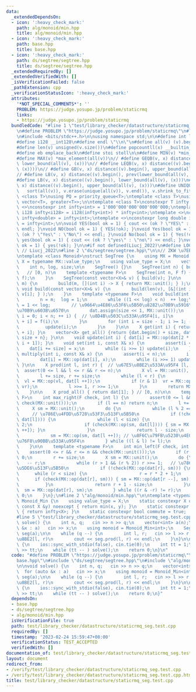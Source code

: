 ```yaml
---
data:
  _extendedDependsOn:
  - icon: ':heavy_check_mark:'
    path: alg/monoid/min.hpp
    title: alg/monoid/min.hpp
  - icon: ':heavy_check_mark:'
    path: base.hpp
    title: base.hpp
  - icon: ':heavy_check_mark:'
    path: ds/segtree/segtree.hpp
    title: ds/segtree/segtree.hpp
  _extendedRequiredBy: []
  _extendedVerifiedWith: []
  _isVerificationFailed: false
  _pathExtension: cpp
  _verificationStatusIcon: ':heavy_check_mark:'
  attributes:
    '*NOT_SPECIAL_COMMENTS*': ''
    PROBLEM: https://judge.yosupo.jp/problem/staticrmq
    links:
    - https://judge.yosupo.jp/problem/staticrmq
  bundledCode: "#line 1 \"test/library_checker/datastructure/staticrmq_seg.test.cpp\"\
    \n#define PROBLEM \"https://judge.yosupo.jp/problem/staticrmq\"\n#line 1 \"base.hpp\"\
    \n#include <bits/stdc++.h>\n\nusing namespace std;\n\n#define int long long\n\
    #define i128 __int128\n#define endl \"\\n\"\n#define all(v) (v).begin(), (v).end()\n\
    #define len(v) unsigned(v.size())\n#define popcountll(x) __builtin_popcountll(x)\n\
    #define eb emplace_back\n#define stoi stoll\n\n#define MIN(v) *min_element(all(v))\n\
    #define MAX(v) *max_element(all(v))\n// #define GEQB(v, x) distance((v).begin(),\
    \ lower_bound(all(v), (x)))\n// #define LEQB(v, x) distance((v).begin(), prev(upper_bound(all(v),\
    \ (x))))\n// #define GB(v, x) distance((v).begin(), upper_bound(all(v), (x)))\n\
    // #define LB(v, x) distance((v).begin(), prev(lower_bound(all(v), (x))))\n\n\
    #define LB(v, x) distance((v).begin(), lower_bound(all(v), (x)))\n#define UB(v,\
    \ x) distance((v).begin(), upper_bound(all(v), (x)))\n#define UNIQUE(v) \\\n \
    \   sort(all(v)), v.erase(unique(all(v)), v.end()), v.shrink_to_fit()\n\ntemplate\
    \ <class T>\nusing PQ = priority_queue<T>;\ntemplate <class T>\nusing PQG = priority_queue<T,\
    \ vector<T>, greater<T>>;\n\ntemplate <class T>\nconstexpr T infty = 0;\ntemplate\
    \ <>\nconstexpr int infty<int> = 1'000'000'000'000'000'000;\ntemplate <>\nconstexpr\
    \ i128 infty<i128> = i128(infty<int>) * infty<int>;\ntemplate <>\nconstexpr double\
    \ infty<double> = infty<int>;\ntemplate <>\nconstexpr long double infty<long double>\
    \ = infty<int>;\n\nvoid YES(bool ok = 1) { cout << (ok ? \"YES\" : \"NO\") <<\
    \ endl; }\nvoid NO(bool ok = 1) { YES(!ok); }\nvoid Yes(bool ok = 1) { cout <<\
    \ (ok ? \"Yes\" : \"No\") << endl; }\nvoid No(bool ok = 1) { Yes(!ok); }\nvoid\
    \ yes(bool ok = 1) { cout << (ok ? \"yes\" : \"no\") << endl; }\nvoid no(bool\
    \ ok = 1) { yes(!ok); }\n\n#if not defined(Liucj_2022)\n#define LOG(...)\n#endif\
    \ // Liucj_2022\n#line 2 \"ds/segtree/segtree.hpp\"\n\n// ZKW \u7EBF\u6BB5\u6811\
    \ntemplate <class Monoid>\nstruct SegTree {\n    using MX = Monoid;\n    using\
    \ X = typename MX::value_type;\n    using value_type = X;\n    vector<X> dat;\n\
    \    int n, log, size;\n\n    SegTree() {}\n    SegTree(int n) { build(n); } \
    \   // [0, n)\n    template <typename F>\n    SegTree(int n, F f) {\n        build(n,\
    \ f);\n    }\n    SegTree(const vector<X>& v) { build(v); }\n\n    void build(int\
    \ m) {\n        build(m, [](int i) -> X { return MX::unit(); } );\n    }\n   \
    \ void build(const vector<X>& v) {\n        build(len(v), [&](int i) -> X { return\
    \ v[i]; } );\n    }\n    template <typename F>\n    void build(int m, F f) {\n\
    \        n = m;  log = 1;\n        while ((1 << log) < n)  ++ log;\n        size\
    \ = 1 << log;        // \u9664\u4E86\u53F6\u5B50\u8282\u70B9\u5916\u7684\u8282\
    \u70B9\u603B\u6570\n        dat.assign(size << 1, MX::unit());\n        for (int\
    \ i = 0; i < n; ++ i) {  // \u8D4B\u503C\u533A\u95F4[i, i]\n            dat[size\
    \ + i] = f(i);\n        }\n        for (int i = size - 1; i >= 1; -- i) {\n  \
    \          update(i);\n        }\n    }\n\n    X get(int i) { return dat[size\
    \ + i]; }\n    vector<X> get_all() {return {dat.begin() + size, dat.begin() +\
    \ size + n}; }\n\n    void update(int i) { dat[i] = MX::op(dat[2 * i], dat[2 *\
    \ i + 1]); }\n    void set(int i, const X& x) {\n        assert(i < n);\n    \
    \    dat[i += size] = x;\n        while (i >>= 1) update(i);\n    }\n\n    void\
    \ multiply(int i, const X& x) {\n        assert(i < n);\n        i += size;\n\
    \        dat[i] = MX::op(dat[i], x);\n        while (i >>= 1) update(i);\n   \
    \ }\n\n    X prod(int l, int r) {  // \u67E5\u8BE2\u533A\u95F4 [l, r)\n      \
    \  assert(0 <= l && l <= r && r <= n);\n        X vl = MX::unit(), vr = MX::unit();\n\
    \        l += size, r += size;\n        while (l < r) {\n            if (l & 1)\
    \  vl = MX::op(vl, dat[l ++]);\n            if (r & 1)  vr = MX::op(dat[-- r],\
    \ vr);\n            l >>= 1, r >>= 1;\n        }\n        return MX::op(vl, vr);\n\
    \    }\n\n    X prod_all() { return dat[1]; } // [0, n)\n\n    template <typename\
    \ F>\n    int max_right(F check, int l) {\n        assert(0 <= l && l <= n &&\
    \ check(MX::unit()));\n        if (l == n) return n;\n        l += size;\n   \
    \     X sm = MX::unit();\n        do {\n            while (l % 2 == 0) l >>= 1;\
    \     // \u786E\u4FDD\u5728\u53F3\u513F\u5B50\n            if (!check(MX::op(sm,\
    \ dat[l]))) {\n                while (l < size) {\n                    l = l *\
    \ 2;\n                    if (check(MX::op(sm, dat[l]))) { sm = MX::op(sm, dat[l\
    \ ++]); }\n                }\n                return l - size;\n            }\n\
    \            sm = MX::op(sm, dat[l ++]); // \u8F6C\u79FB\u5230\u4E0B\u4E00\u4E2A\
    \u76F8\u90BB\u533A\u95F4\n        } while ((l & l) != l);\n        return n;\n\
    \    }\n\n    template <typename F>\n    int min_left(F check, int r) {\n    \
    \    assert(0 <= r && r <= n && check(MX::unit()));\n        if (r == 0) return\
    \ 0;\n        r += size;\n        X sm = MX::unit();\n        do {\n         \
    \   -- r;\n            while (r > 1 && (r % 2)) r >>= 1;   // \u786E\u4FDD\u5728\
    \u5DE6\u513F\u5B50\n            if (!check(MX::op(dat[r], sm))) {\n          \
    \      while (r < size) {\n                    r = r * 2 + 1;\n              \
    \      if (check(MX::op(dat[r], sm))) { sm = MX::op(dat[r --], sm); }\n      \
    \          }\n                return r + 1 - size;\n            }\n          \
    \  sm = MX::op(dat[r], sm);\n        } while ((r & -r) != r);\n        return\
    \ 0;\n    }\n};\n#line 2 \"alg/monoid/min.hpp\"\n\ntemplate <typename X>\nstruct\
    \ Monoid_Min {\n    using value_type = X;\n    static constexpr X op(const X &x,\
    \ const X &y) noexcept { return min(x, y); }\n    static constexpr X unit() noexcept\
    \ { return infty<X>; }\n    static constexpr bool commute = true;   // ?\n};\n\
    #line 5 \"test/library_checker/datastructure/staticrmq_seg.test.cpp\"\n\nvoid\
    \ solve() {\n    int n, q;   cin >> n >> q;\n    vector<int> a(n);\n    for (auto\
    \ &x : a)   cin >> x;\n    using monoid = Monoid_Min<int>;\n    SegTree<monoid>\
    \ seg(a);\n\n    while (q --) {\n        int l, r;   cin >> l >> r;  // \u67E5\
    \u8BE2[l, r)\n        cout << seg.prod(l, r) << endl;\n    }\n}\n\nsigned main()\
    \ {\n    ios::sync_with_stdio(false), cin.tie(0);\n    int tt = 1;\n    // cin\
    \ >> tt;\n    while (tt -- ) solve();\n    return 0;\n}\n"
  code: "#define PROBLEM \"https://judge.yosupo.jp/problem/staticrmq\"\n#include \"\
    base.hpp\"\n#include \"ds/segtree/segtree.hpp\"\n#include \"alg/monoid/min.hpp\"\
    \n\nvoid solve() {\n    int n, q;   cin >> n >> q;\n    vector<int> a(n);\n  \
    \  for (auto &x : a)   cin >> x;\n    using monoid = Monoid_Min<int>;\n    SegTree<monoid>\
    \ seg(a);\n\n    while (q --) {\n        int l, r;   cin >> l >> r;  // \u67E5\
    \u8BE2[l, r)\n        cout << seg.prod(l, r) << endl;\n    }\n}\n\nsigned main()\
    \ {\n    ios::sync_with_stdio(false), cin.tie(0);\n    int tt = 1;\n    // cin\
    \ >> tt;\n    while (tt -- ) solve();\n    return 0;\n}"
  dependsOn:
  - base.hpp
  - ds/segtree/segtree.hpp
  - alg/monoid/min.hpp
  isVerificationFile: true
  path: test/library_checker/datastructure/staticrmq_seg.test.cpp
  requiredBy: []
  timestamp: '2023-02-24 15:59:47+08:00'
  verificationStatus: TEST_ACCEPTED
  verifiedWith: []
documentation_of: test/library_checker/datastructure/staticrmq_seg.test.cpp
layout: document
redirect_from:
- /verify/test/library_checker/datastructure/staticrmq_seg.test.cpp
- /verify/test/library_checker/datastructure/staticrmq_seg.test.cpp.html
title: test/library_checker/datastructure/staticrmq_seg.test.cpp
---
```

